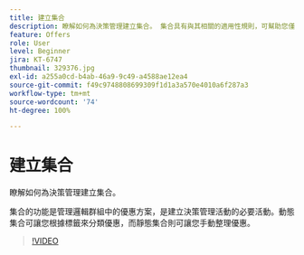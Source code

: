 ```yaml
---
title: 建立集合
description: 瞭解如何為決策管理建立集合。 集合具有與其相關的適用性規則，可幫助您僅向相關客戶顯示。
feature: Offers
role: User
level: Beginner
jira: KT-6747
thumbnail: 329376.jpg
exl-id: a255a0cd-b4ab-46a9-9c49-a4588ae12ea4
source-git-commit: f49c9748808699309f1d1a3a570e4010a6f287a3
workflow-type: tm+mt
source-wordcount: '74'
ht-degree: 100%

---
```


# 建立集合

瞭解如何為決策管理建立集合。

集合的功能是管理邏輯群組中的優惠方案，是建立決策管理活動的必要活動。動態集合可讓您根據標籤來分類優惠，而靜態集合則可讓您手動整理優惠。

>[!VIDEO](https://video.tv.adobe.com/v/329376?quality=12&learn=on)
